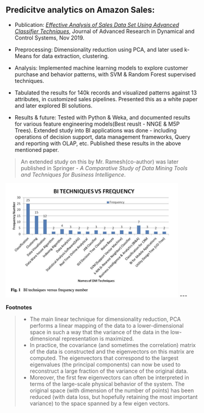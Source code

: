 ## Predicitve analytics on Amazon Sales:


* Publication: *[Effective Analysis of Sales Data Set Using Advanced Classifier Techniques](https://www.jardcs.org/abstract.php?id=3257#)*, Journal of Advanced Research in Dynamical and Control Systems, Nov 2019. 

* Preprocessing:  Dimensionality reduction using PCA, and later used k-Means for data extraction, clustering.
* Analysis: Implemented machine learning models to explore customer purchase and behavior patterns, with SVM & Random Forest supervised techniques.
* Tabulated the results for 140k records and visualized patterns against 13 attributes, in customized sales pipelines. Presented this as a white paper and later explored BI solutions. 
* Results & future: Tested with Python & Weka, and documented results for various feature engineering models(Best reuslt - NNGE & M5P Trees). Extended study into BI applications was done - including operations of decision support, data management frameworks, Query and reporting with OLAP, etc. Published these results in the above mentioned paper.
> An extended study on this by Mr. Ramesh(co-author) was later published in Springer - *A Comparative Study of Data Mining Tools and Techniques for Business Intelligence*.

<img src="bi-study plot.png" height="300">
---

**Footnotes**
>    * The main linear technique for dimensionality reduction, PCA performs a linear mapping of the data to a lower-dimensional
space in such a way that the variance of the data in the low-dimensional representation is maximized. 
>    * In practice, the covariance (and sometimes the correlation) matrix of the data is constructed and the eigenvectors 
on this matrix are computed. The eigenvectors that correspond to the largest eigenvalues (the principal components) 
can now be used to reconstruct a large fraction of the variance of the original data. 
>    * Moreover, the first few eigenvectors can often be interpreted in terms of the large-scale physical behavior of 
the system. The original space (with dimension of the number of points) has been reduced (with data loss, but 
hopefully retaining the most important variance) to the space spanned by a few eigen vectors.
